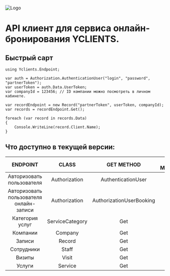 ![Logo](https://www.yclients.com/assets/yclients/2019-template/img/logo.svg)

# API клиент для сервиса онлайн-бронирования YCLIENTS.

## Быстрый сарт

```
using Yclients.Endpoint;

var auth = Authorization.AuthenticationUser("login", "password", "partnerToken");
var userToken = auth.Data.UserToken;
var companyId = 123456; // ID компании можно посмотреть в личном кабинете.

var recordEndpoint = new Record("partnerToken", userToken, companyId);
var records = recordEndpoint.Get();

foreach (var record in records.Data)
{
	Console.WriteLine(record.Client.Name);
}

```

## Что доступно в текущей версии:

| ENDPOINT                                 | CLASS              | GET METHOD               | ADD METHOD | UPDATE METHOD | 
|:----------------------------------------:|:------------------:|:------------------------:|:----------:|:-------------:|
| Авторизовать пользователя                | Authorization      | AuthenticationUser       |            |               |
| Авторизовать пользователя онлайн-записи  | Authorization      | AuthorizationUserBooking |            |               |
| Категория услуг                          | ServiceCategory    | Get                      |            |               |
| Компании                                 | Company            | Get                      |            |               |
| Записи                                   | Record             | Get                      |            |               |
| Сотрудники                               | Staff              | Get                      |            |               |
| Визиты                                   | Visit              | Get                      |            |               |
| Услуги                                   | Service            | Get                      |            |               |